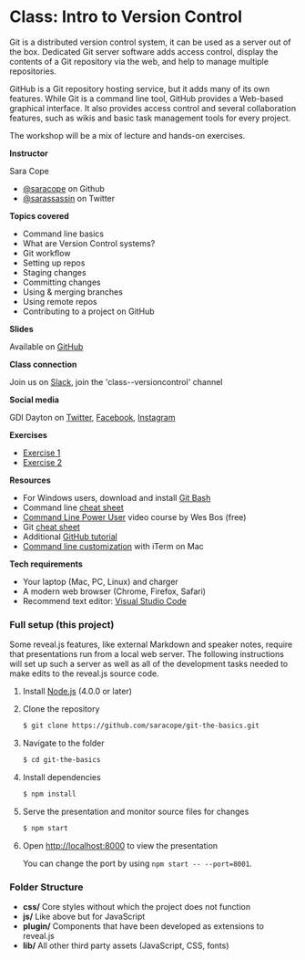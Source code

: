 # Class: Intro to Version Control

Git is a distributed version control system, it can be used as a server out of the box. Dedicated Git server software adds access control, display the contents of a Git repository via the web, and help to manage multiple repositories. 

GitHub is a Git repository hosting service, but it adds many of its own features. While Git is a command line tool, GitHub provides a Web-based graphical interface. It also provides access control and several collaboration features, such as wikis and basic task management tools for every project.

The workshop will be a mix of lecture and hands-on exercises. 

**Instructor**

Sara Cope

* [@saracope](https://github.com/saracope) on Github
* [@sarassassin](https://twitter.com/sarassassin) on Twitter

**Topics covered**

* Command line basics
* What are Version Control systems?
* Git workflow
* Setting up repos
* Staging changes
* Committing changes
* Using & merging branches
* Using remote repos
* Contributing to a project on GitHub 

**Slides**

Available on [GitHub](https://saracope.github.io/intro-to-version-control/)

**Class connection**

Join us on [Slack](https://bit.ly/gdi-dayton-slack), join the 'class--versioncontrol' channel

**Social media**

GDI Dayton on [Twitter](https://twitter.com/gdidayton), [Facebook](https://www.facebook.com/gdidayton), [Instagram](https://www.instagram.com/gdidayton/)

**Exercises**

* [Exercise 1](https://github.com/saracope/intro-to-version-control/blob/master/commit_exercise.html)
* [Exercise 2](https://github.com/saracope/intro-to-version-control/blob/master/branch_exercise.html)

**Resources**
* For Windows users, download and install [Git Bash](https://git-scm.com/downloads)
* Command line [cheat sheet](https://www.git-tower.com/blog/command-line-cheat-sheet/)
* [Command Line Power User](https://commandlinepoweruser.com/) video course by Wes Bos (free)
* Git [cheat sheet](https://education.github.com/git-cheat-sheet-education.pdf)
* Additional [GitHub tutorial](https://try.github.io/)
* [Command line customization](http://www.andrewconnell.com/blog/customizing-your-iterm-prompt-on-macos-for-productivity) with iTerm on Mac

**Tech requirements**

* Your laptop (Mac, PC, Linux) and charger
* A modern web browser (Chrome, Firefox, Safari)
* Recommend text editor: [Visual Studio Code](https://code.visualstudio.com/download)




### Full setup (this project)

Some reveal.js features, like external Markdown and speaker notes, require that presentations run from a local web server. The following instructions will set up such a server as well as all of the development tasks needed to make edits to the reveal.js source code.

1. Install [Node.js](http://nodejs.org/) (4.0.0 or later)

1. Clone the repository
   ```sh
   $ git clone https://github.com/saracope/git-the-basics.git
   ```

1. Navigate to the folder
   ```sh
   $ cd git-the-basics
   ```

1. Install dependencies
   ```sh
   $ npm install
   ```

1. Serve the presentation and monitor source files for changes
   ```sh
   $ npm start
   ```

1. Open <http://localhost:8000> to view the presentation

   You can change the port by using `npm start -- --port=8001`.

### Folder Structure

- **css/** Core styles without which the project does not function
- **js/** Like above but for JavaScript
- **plugin/** Components that have been developed as extensions to reveal.js
- **lib/** All other third party assets (JavaScript, CSS, fonts)


